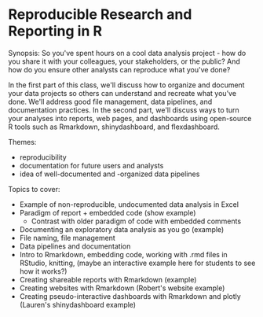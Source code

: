 # Reproducible Research and Reporting in R

Synopsis: So you've spent hours on a cool data analysis project - how do you share it with your colleagues, your stakeholders, or the public? And how do you ensure other analysts can reproduce what you've done?

In the first part of this class, we'll discuss how to organize and document your data projects so others can understand and recreate what you’ve done. We'll address good file management, data pipelines, and documentation practices. In the second part, we'll discuss ways to turn your analyses into reports, web pages, and dashboards using open-source R tools such as Rmarkdown, shinydashboard, and flexdashboard.

Themes:
* reproducibility
* documentation for future users and analysts
* idea of well-documented and -organized data pipelines

Topics to cover:
* Example of non-reproducible, undocumented data analysis in Excel
* Paradigm of report + embedded code (show example)
  + Contrast with older paradigm of code with embedded comments
*  Documenting an exploratory data analysis as you go (example)
* File naming, file management
* Data pipelines and documentation
* Intro to Rmarkdown, embedding code, working with .rmd files in RStudio, knitting, (maybe an interactive example here for students to see how it works?)
* Creating shareable reports with Rmarkdown (example)
* Creating websites with Rmarkdown (Robert's website example)
* Creating pseudo-interactive dashboards with Rmarkdown and plotly (Lauren's shinydashboard example)

